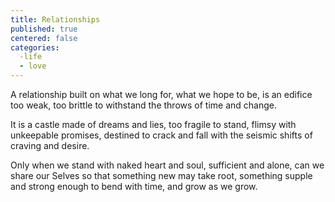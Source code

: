 ```yaml
---
title: Relationships
published: true
centered: false
categories:
  -life
  - love
---
```


A relationship
built on what we long for,
what we hope to be,
is an edifice
too weak, too brittle
to withstand the throws
of time and change.

It is a castle
made of dreams and lies,
too fragile to stand,
flimsy
with unkeepable promises,
destined to crack and fall
with the seismic shifts
of craving and desire.

Only when we stand
with naked heart and soul,
sufficient and alone,
can we share our Selves
so that something new
may take root,
something supple
and strong enough
to bend with time,
and grow as we grow.
